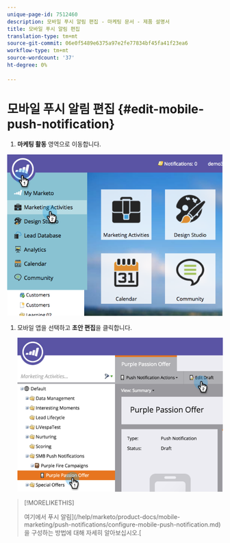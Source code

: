 ```yaml
---
unique-page-id: 7512460
description: 모바일 푸시 알림 편집 - 마케팅 문서 - 제품 설명서
title: 모바일 푸시 알림 편집
translation-type: tm+mt
source-git-commit: 06e0f5489e6375a97e2fe77834bf45fa41f23ea6
workflow-type: tm+mt
source-wordcount: '37'
ht-degree: 0%

---
```



# 모바일 푸시 알림 편집 {#edit-mobile-push-notification}

1. **마케팅 활동** 영역으로 이동합니다.

![](assets/image2015-4-22-18-3a44-3a42.png)

1. 모바일 앱을 선택하고 **초안 편집**&#x200B;을 클릭합니다.

   ![](assets/image2015-4-22-18-3a45-3a13.png)

>[!MORELIKETHIS]
>
>여기에서 푸시 알림](/help/marketo/product-docs/mobile-marketing/push-notifications/configure-mobile-push-notification.md)을 구성하는 방법에 대해 자세히 알아보십시오.[
